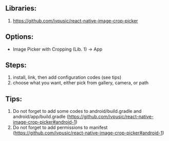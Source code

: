 ## Libraries:
1. https://github.com/ivpusic/react-native-image-crop-picker

## Options:
- Image Picker with Cropping (Lib. 1) -> App

## Steps:
1. install, link, then add configuration codes (see tips)
2. choose what you want, either pick from gallery, camera, or path

## Tips:
1. Do not forget to add some codes to android/build.gradle and android/app/build.gradle (https://github.com/ivpusic/react-native-image-crop-picker#android-1)
2. Do not forget to add permissions to manifest (https://github.com/ivpusic/react-native-image-crop-picker#android-1)
